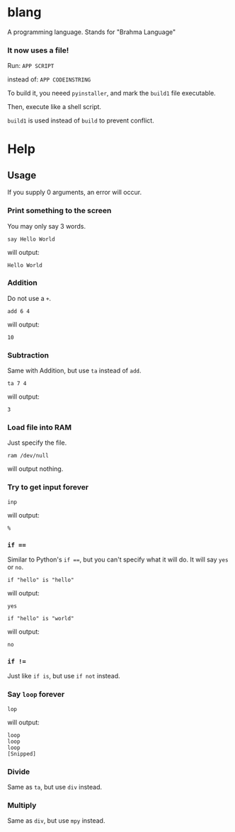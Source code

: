 # blang
A programming language. Stands for "Brahma Language"

### It now uses a file!

Run:
`APP SCRIPT`

instead of:
`APP CODEINSTRING`

To build it, you neeed `pyinstaller`, and mark the `build1` file executable.

Then, execute like a shell script.

`build1` is used instead of `build` to prevent conflict.
# Help
## Usage

If you supply 0 arguments, an error will occur.
### Print something to the screen
You may only say 3 words.
```
say Hello World
```
will output:
```
Hello World
```
### Addition
Do not use a `+`.
```
add 6 4
```
will output:
```
10
```
### Subtraction
Same with Addition, but use `ta` instead of `add`.
```
ta 7 4
```
will output:
```
3
```
### Load file into RAM
Just specify the file.
```
ram /dev/null
```
will output nothing.
### Try to get input forever
```
inp
```
will output:
```
% 
```
### `if ==`
Similar to Python's `if ==`, but you can't specify what it will do. It will say `yes` or `no`.
```
if "hello" is "hello"
```
will output:
```
yes
```
```
if "hello" is "world"
```
will output:
```
no
```
### `if !=`
Just like `if is`, but use `if not` instead.
### Say `loop` forever
```
lop
```
will output:
```
loop
loop
loop
[Snipped]
```
### Divide
Same as `ta`, but use `div` instead.
### Multiply
Same as `div`, but use `mpy` instead.
